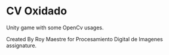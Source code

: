 # CV Oxidado
Unity game with some OpenCv usages.

Created By Roy Maestre for Procesamiento Digital de Imagenes assignature.
